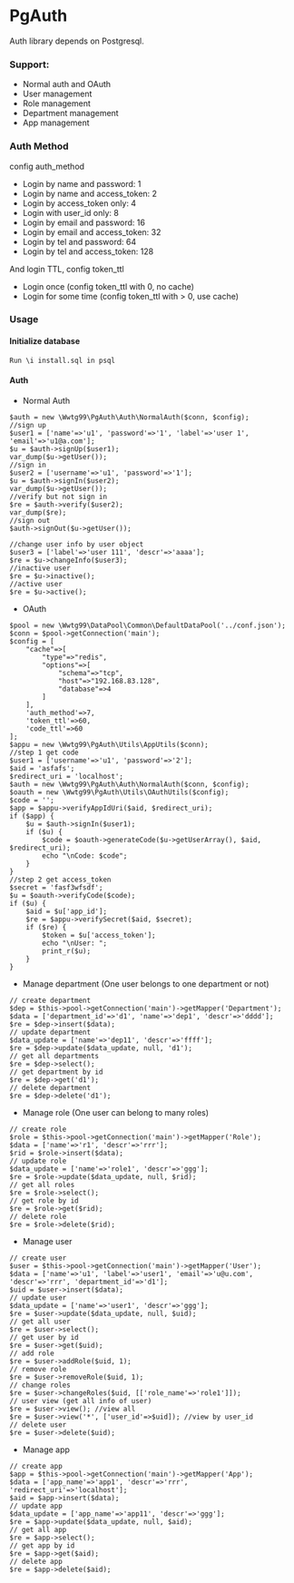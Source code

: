 # PgAuth

Auth library depends on Postgresql.

### Support:
- Normal auth and OAuth
- User management
- Role management
- Department management
- App management

### Auth Method
config auth_method
- Login by name and password: 1
- Login by name and access_token: 2
- Login by access_token only: 4
- Login with user_id only: 8
- Login by email and password: 16
- Login by email and access_token: 32
- Login by tel and password: 64
- Login by tel and access_token: 128

And login TTL, config token_ttl
- Login once (config token_ttl with 0, no cache)
- Login for some time (config token_ttl with > 0, use cache)

### Usage
#### Initialize database
`Run \i install.sql in psql`

#### Auth
- Normal Auth
```
$auth = new \Wwtg99\PgAuth\Auth\NormalAuth($conn, $config);
//sign up
$user1 = ['name'=>'u1', 'password'=>'1', 'label'=>'user 1', 'email'=>'u1@a.com'];
$u = $auth->signUp($user1);
var_dump($u->getUser());
//sign in
$user2 = ['username'=>'u1', 'password'=>'1'];
$u = $auth->signIn($user2);
var_dump($u->getUser());
//verify but not sign in
$re = $auth->verify($user2);
var_dump($re);
//sign out
$auth->signOut($u->getUser());

//change user info by user object
$user3 = ['label'=>'user 111', 'descr'=>'aaaa'];
$re = $u->changeInfo($user3);
//inactive user
$re = $u->inactive();
//active user
$re = $u->active();
```

- OAuth
```
$pool = new \Wwtg99\DataPool\Common\DefaultDataPool('../conf.json');
$conn = $pool->getConnection('main');
$config = [
    "cache"=>[
        "type"=>"redis",
        "options"=>[
            "schema"=>"tcp",
            "host"=>"192.168.83.128",
            "database"=>4
        ]
    ],
    'auth_method'=>7,
    'token_ttl'=>60,
    'code_ttl'=>60
];
$appu = new \Wwtg99\PgAuth\Utils\AppUtils($conn);
//step 1 get code
$user1 = ['username'=>'u1', 'password'=>'2'];
$aid = 'asfafs';
$redirect_uri = 'localhost';
$auth = new \Wwtg99\PgAuth\Auth\NormalAuth($conn, $config);
$oauth = new \Wwtg99\PgAuth\Utils\OAuthUtils($config);
$code = '';
$app = $appu->verifyAppIdUri($aid, $redirect_uri);
if ($app) {
    $u = $auth->signIn($user1);
    if ($u) {
        $code = $oauth->generateCode($u->getUserArray(), $aid, $redirect_uri);
        echo "\nCode: $code";
    }
}
//step 2 get access_token
$secret = 'fasf3wfsdf';
$u = $oauth->verifyCode($code);
if ($u) {
    $aid = $u['app_id'];
    $re = $appu->verifySecret($aid, $secret);
    if ($re) {
        $token = $u['access_token'];
        echo "\nUser: ";
        print_r($u);
    }
}
```

- Manage department (One user belongs to one department or not)
```
// create department
$dep = $this->pool->getConnection('main')->getMapper('Department');
$data = ['department_id'=>'d1', 'name'=>'dep1', 'descr'=>'dddd'];
$re = $dep->insert($data);
// update department
$data_update = ['name'=>'dep11', 'descr'=>'ffff'];
$re = $dep->update($data_update, null, 'd1');
// get all departments
$re = $dep->select();
// get department by id
$re = $dep->get('d1');
// delete department
$re = $dep->delete('d1');
```
- Manage role (One user can belong to many roles)
```
// create role
$role = $this->pool->getConnection('main')->getMapper('Role');
$data = ['name'=>'r1', 'descr'=>'rrr'];
$rid = $role->insert($data);
// update role
$data_update = ['name'=>'role1', 'descr'=>'ggg'];
$re = $role->update($data_update, null, $rid);
// get all roles
$re = $role->select();
// get role by id
$re = $role->get($rid);
// delete role
$re = $role->delete($rid);
```
- Manage user
```
// create user
$user = $this->pool->getConnection('main')->getMapper('User');
$data = ['name'=>'u1', 'label'=>'user1', 'email'=>'u@u.com', 'descr'=>'rrr', 'department_id'=>'d1'];
$uid = $user->insert($data);
// update user
$data_update = ['name'=>'user1', 'descr'=>'ggg'];
$re = $user->update($data_update, null, $uid);
// get all user
$re = $user->select();
// get user by id
$re = $user->get($uid);
// add role
$re = $user->addRole($uid, 1);
// remove role
$re = $user->removeRole($uid, 1);
// change roles
$re = $user->changeRoles($uid, [['role_name'=>'role1']]);
// user view (get all info of user)
$re = $user->view(); //view all
$re = $user->view('*', ['user_id'=>$uid]); //view by user_id
// delete user
$re = $user->delete($uid);
```
- Manage app
```
// create app
$app = $this->pool->getConnection('main')->getMapper('App');
$data = ['app_name'=>'app1', 'descr'=>'rrr', 'redirect_uri'=>'localhost'];
$aid = $app->insert($data);
// update app
$data_update = ['app_name'=>'app11', 'descr'=>'ggg'];
$re = $app->update($data_update, null, $aid);
// get all app
$re = $app->select();
// get app by id
$re = $app->get($aid);
// delete app
$re = $app->delete($aid);
```

